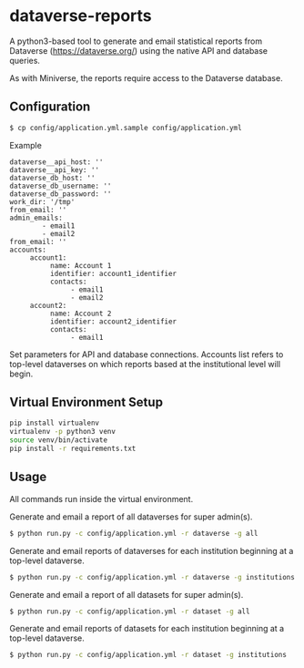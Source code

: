 # dataverse-reports
A python3-based tool to generate and email statistical reports from Dataverse (https://dataverse.org/) using the native API and database queries.

As with Miniverse, the reports require access to the Dataverse database.

Configuration
-----

```bash
$ cp config/application.yml.sample config/application.yml
```

Example
```
dataverse__api_host: ''
dataverse__api_key: ''
dataverse_db_host: ''
dataverse_db_username: ''
dataverse_db_password: ''
work_dir: '/tmp'
from_email: ''
admin_emails:
        - email1
        - email2
from_email: ''
accounts:
     account1:
          name: Account 1
          identifier: account1_identifier
          contacts:
               - email1
               - email2
     account2:
          name: Account 2
          identifier: account2_identifier
          contacts:
               - email1
```

Set parameters for API and database connections. Accounts list refers to top-level dataverses on which reports based at the institutional level will begin.

Virtual Environment Setup
-----
```bash
pip install virtualenv
virtualenv -p python3 venv
source venv/bin/activate
pip install -r requirements.txt
```

Usage
-----

All commands run inside the virtual environment.


Generate and email a report of all dataverses for super admin(s).
```bash
$ python run.py -c config/application.yml -r dataverse -g all
```

Generate and email reports of dataverses for each institution beginning at a top-level dataverse.
```bash
$ python run.py -c config/application.yml -r dataverse -g institutions
```

Generate and email a report of all datasets for super admin(s).
```bash
$ python run.py -c config/application.yml -r dataset -g all
```

Generate and email reports of datasets for each institution beginning at a top-level dataverse.
```bash
$ python run.py -c config/application.yml -r dataset -g institutions
```

